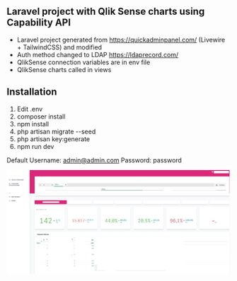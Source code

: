 ## Laravel project with Qlik Sense charts using Capability API
- Laravel project generated from https://quickadminpanel.com/ (Livewire + TailwindCSS) and modified
- Auth method changed to LDAP https://ldaprecord.com/
- QlikSense connection variables are in env file
- QlikSense charts called in views

## Installation
1. Edit .env
2. composer install
3. npm install
4. php artisan migrate --seed
5. php artisan key:generate
6. npm run dev

Default
Username: admin@admin.com
Password: password



![](screenshot2.png)
